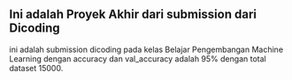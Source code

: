 ## Ini adalah Proyek Akhir dari submission dari Dicoding
ini adalah submission dicoding pada kelas Belajar Pengembangan Machine Learning
dengan accuracy dan val_accuracy adalah 95% dengan total dataset 15000.
